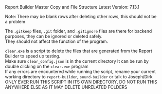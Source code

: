 Report Builder Master Copy and File Structure
Latest Version: 7.13.1

Note: There may be blank rows after deleting other rows, this should not be a problem  

The `.gitkeep` files, `.git` folder, and `.gitignore` files are there for backend purposes, they can be ignored or deleted safely.  
They should not affect the function of the program.  

`clear.exe` is a script to delete the files that are generated from the Report Builder to speed up testing.  
Make sure `clear_config.json` is in the current directory
It can be run by double clicking on the `clear.exe` program  
If any errors are encountered while running the script, rename your current working directory to `report-builder`, `sound-builder` or talk to Joseph/Dirk  
ONLY EVER RUN THIS SCRIPT IN ITS OWN DIRECTORY, DO NOT RUN THIS ANYWHERE ELSE AS IT MAY DELETE UNRELATED FOLDERS  
